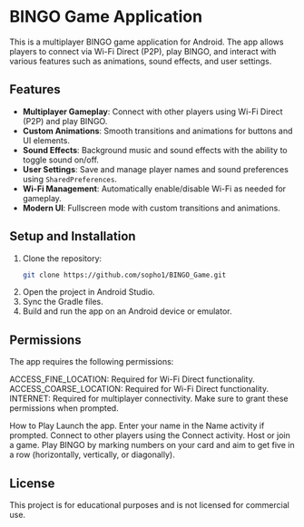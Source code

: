 # BINGO Game Application

This is a multiplayer BINGO game application for Android. The app allows players to connect via Wi-Fi Direct (P2P), play BINGO, and interact with various features such as animations, sound effects, and user settings.

## Features

- **Multiplayer Gameplay**: Connect with other players using Wi-Fi Direct (P2P) and play BINGO.
- **Custom Animations**: Smooth transitions and animations for buttons and UI elements.
- **Sound Effects**: Background music and sound effects with the ability to toggle sound on/off.
- **User Settings**: Save and manage player names and sound preferences using `SharedPreferences`.
- **Wi-Fi Management**: Automatically enable/disable Wi-Fi as needed for gameplay.
- **Modern UI**: Fullscreen mode with custom transitions and animations.

## Setup and Installation

1. Clone the repository:
   ```bash
   git clone https://github.com/sopho1/BINGO_Game.git
2. Open the project in Android Studio.
3. Sync the Gradle files.
4. Build and run the app on an Android device or emulator.

## Permissions
The app requires the following permissions:

ACCESS_FINE_LOCATION: Required for Wi-Fi Direct functionality.
ACCESS_COARSE_LOCATION: Required for Wi-Fi Direct functionality.
INTERNET: Required for multiplayer connectivity.
Make sure to grant these permissions when prompted.

How to Play
Launch the app.
Enter your name in the Name activity if prompted.
Connect to other players using the Connect activity.
Host or join a game.
Play BINGO by marking numbers on your card and aim to get five in a row (horizontally, vertically, or diagonally).

## License
This project is for educational purposes and is not licensed for commercial use.